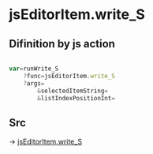 # jsEditorItem.write_S

## Difinition by js action

```js.js

var=runWrite_S
	?func=jsEditorItem.write_S
	?args=
		&selectedItemString=
		&listIndexPositionInt=
```

## Src

-> [jsEditorItem.write_S](https://github.com/puutaro/CommandClick/blob/master/app/src/main/java/com/puutaro/commandclick/fragment_lib/terminal_fragment/js_interface/list_index/JsEditorItem.kt#L45)


